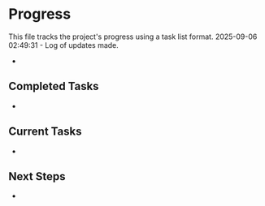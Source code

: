 # Progress

This file tracks the project's progress using a task list format.
2025-09-06 02:49:31 - Log of updates made.

-

## Completed Tasks

-

## Current Tasks

-

## Next Steps

-
